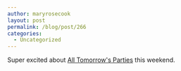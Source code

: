 ```yaml
---
author: maryrosecook
layout: post
permalink: /blog/post/266
categories:
  - Uncategorized
---
```

Super excited about [All Tomorrow's Parties][1] this weekend.

 [1]: http://www.atpfestival.com/events/portishead/
